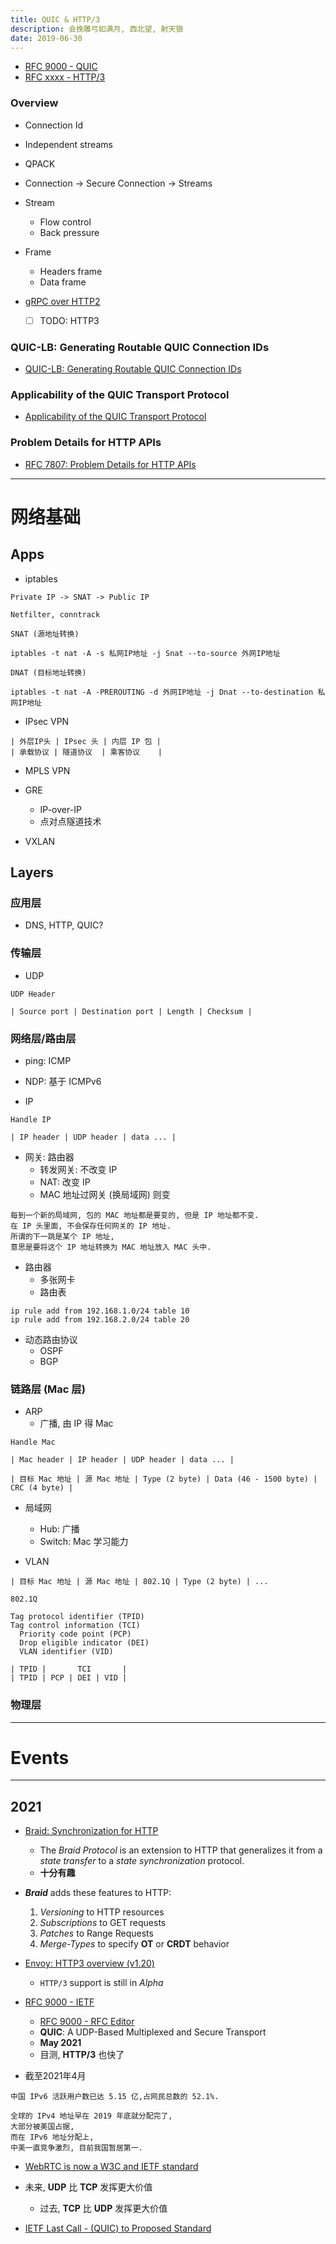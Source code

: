 ```yaml
---
title: QUIC & HTTP/3
description: 会挽雕弓如满月, 西北望, 射天狼
date: 2019-06-30
---
```


* [RFC 9000 - QUIC](https://www.rfc-editor.org/rfc/rfc9000)
* [RFC xxxx - HTTP/3]()

### Overview

* Connection Id
* Independent streams

* QPACK
* Connection -> Secure Connection -> Streams
* Stream
  - Flow control
  - Back pressure

* Frame
  - Headers frame
  - Data frame

* [gRPC over HTTP2](https://github.com/grpc/grpc/blob/master/doc/PROTOCOL-HTTP2.md)
  - [ ] TODO: HTTP3

### QUIC-LB: Generating Routable QUIC Connection IDs

* [QUIC-LB: Generating Routable QUIC Connection IDs](https://quicwg.org/load-balancers/draft-ietf-quic-load-balancers.html)

### Applicability of the QUIC Transport Protocol

* [Applicability of the QUIC Transport Protocol](https://quicwg.org/ops-drafts/draft-ietf-quic-applicability.html)

### Problem Details for HTTP APIs

* [RFC 7807: Problem Details for HTTP APIs](https://datatracker.ietf.org/doc/html/rfc7807)

------------------

# 网络基础

## Apps

* iptables

```
Private IP -> SNAT -> Public IP

Netfilter, conntrack

SNAT (源地址转换)

iptables -t nat -A -s 私网IP地址 -j Snat --to-source 外网IP地址

DNAT (目标地址转换)

iptables -t nat -A -PREROUTING -d 外网IP地址 -j Dnat --to-destination 私网IP地址
```

* IPsec VPN

```
| 外层IP头 | IPsec 头 | 内层 IP 包 |
| 承载协议 | 隧道协议  | 乘客协议    |
```

* MPLS VPN

* GRE
  - IP-over-IP
  - 点对点隧道技术

* VXLAN

## Layers

### 应用层

* DNS, HTTP, QUIC?

### 传输层

* UDP

```
UDP Header

| Source port | Destination port | Length | Checksum |
```

### 网络层/路由层

* ping: ICMP
* NDP: 基于 ICMPv6

* IP

```
Handle IP

| IP header | UDP header | data ... |
```

* 网关: 路由器
  - 转发网关: 不改变 IP
  - NAT: 改变 IP
  - MAC 地址过网关 (换局域网) 则变

```
每到一个新的局域网, 包的 MAC 地址都是要变的, 但是 IP 地址都不变.
在 IP 头里面, 不会保存任何网关的 IP 地址.
所谓的下一跳是某个 IP 地址,
意思是要将这个 IP 地址转换为 MAC 地址放入 MAC 头中.
```

* 路由器
  - 多张网卡
  - 路由表

```
ip rule add from 192.168.1.0/24 table 10
ip rule add from 192.168.2.0/24 table 20
```

* 动态路由协议
  - OSPF
  - BGP

### 链路层 (Mac 层)

* ARP
  - 广播, 由 IP 得 Mac

```
Handle Mac

| Mac header | IP header | UDP header | data ... |

| 目标 Mac 地址 | 源 Mac 地址 | Type (2 byte) | Data (46 - 1500 byte) | CRC (4 byte) |
```

* 局域网
  - Hub: 广播
  - Switch: Mac 学习能力

* VLAN

```
| 目标 Mac 地址 | 源 Mac 地址 | 802.1Q | Type (2 byte) | ...

802.1Q

Tag protocol identifier (TPID)
Tag control information (TCI)
  Priority code point (PCP)
  Drop eligible indicator (DEI)
  VLAN identifier (VID)

| TPID |       TCI       |
| TPID | PCP | DEI | VID |
```

### 物理层

------------------

# Events

------------------

## 2021

* [Braid: Synchronization for HTTP](https://braid.org)
  - The *Braid Protocol* is an extension to HTTP that
    generalizes it from a *state transfer*
    to a *state synchronization* protocol.
  - **十分有趣**

* ***Braid*** adds these features to HTTP:
  1. *Versioning* to HTTP resources
  2. *Subscriptions* to GET requests
  3. *Patches* to Range Requests
  4. *Merge-Types* to specify **OT** or **CRDT** behavior

* [Envoy: HTTP3 overview (v1.20)](https://www.envoyproxy.io/docs/envoy/latest/intro/arch_overview/http/http3)
  - `HTTP/3` support is still in *Alpha*

* [RFC 9000 - IETF](https://datatracker.ietf.org/doc/html/rfc9000)
  - [RFC 9000 - RFC Editor](https://www.rfc-editor.org/rfc/rfc9000)
  - **QUIC**: A UDP-Based Multiplexed and Secure Transport
  - **May 2021**
  - 目测, **HTTP/3** 也快了

* 截至2021年4月

```
中国 IPv6 活跃用户数已达 5.15 亿,占网民总数的 52.1%.

全球的 IPv4 地址早在 2019 年底就分配完了,
大部分被美国占据,
而在 IPv6 地址分配上,
中美一直竞争激烈, 目前我国暂居第一.
```

* [WebRTC is now a W3C and IETF standard](https://web.dev/webrtc-standard-announcement/)

* 未来, **UDP** 比 **TCP** 发挥更大价值
  - 过去, **TCP** 比 **UDP** 发挥更大价值

* [IETF Last Call - (QUIC) to Proposed Standard](https://mailarchive.ietf.org/arch/msg/quic/ye1LeRl7oEz898RxjE6D3koWhn0/)
